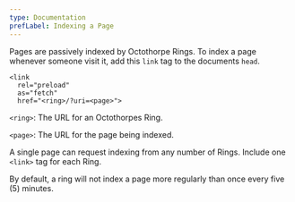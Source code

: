 ```yaml
---
type: Documentation
prefLabel: Indexing a Page
---
```


Pages are passively indexed by Octothorpe Rings. To index a page whenever someone visit it, add this `link` tag to the documents `head`.

```
<link 
  rel="preload" 
  as="fetch" 
  href="<ring>/?uri=<page>">
```

`<ring>`: The URL for an Octothorpes Ring.

`<page>`: The URL for the page being indexed.

A single page can request indexing from any number of Rings. Include one `<link>` tag for each Ring.

By default, a ring will not index a page more regularly than once every five (5) minutes.
